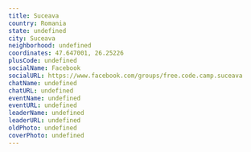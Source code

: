 ```yaml
---
title: Suceava
country: Romania
state: undefined
city: Suceava
neighborhood: undefined
coordinates: 47.647001, 26.25226
plusCode: undefined
socialName: Facebook
socialURL: https://www.facebook.com/groups/free.code.camp.suceava
chatName: undefined
chatURL: undefined
eventName: undefined
eventURL: undefined
leaderName: undefined
leaderURL: undefined
oldPhoto: undefined
coverPhoto: undefined
---
```

